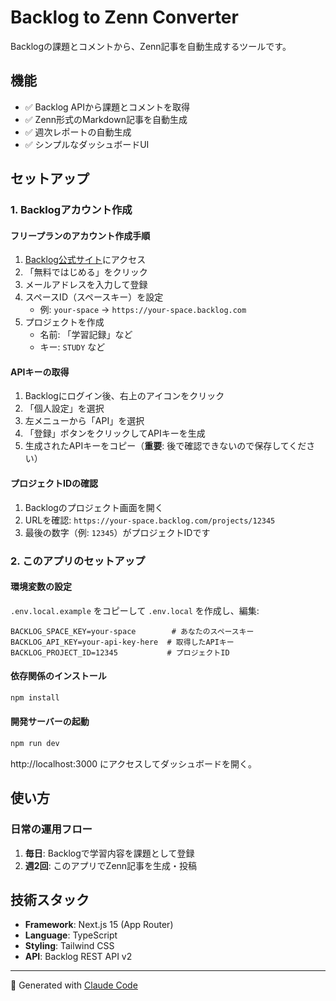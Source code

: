 # Backlog to Zenn Converter

Backlogの課題とコメントから、Zenn記事を自動生成するツールです。

## 機能

- ✅ Backlog APIから課題とコメントを取得
- ✅ Zenn形式のMarkdown記事を自動生成
- ✅ 週次レポートの自動生成
- ✅ シンプルなダッシュボードUI

## セットアップ

### 1. Backlogアカウント作成

#### フリープランのアカウント作成手順

1. [Backlog公式サイト](https://backlog.com/ja/)にアクセス
2. 「無料ではじめる」をクリック
3. メールアドレスを入力して登録
4. スペースID（スペースキー）を設定
   - 例: `your-space` → `https://your-space.backlog.com`
5. プロジェクトを作成
   - 名前: 「学習記録」など
   - キー: `STUDY` など

#### APIキーの取得

1. Backlogにログイン後、右上のアイコンをクリック
2. 「個人設定」を選択
3. 左メニューから「API」を選択
4. 「登録」ボタンをクリックしてAPIキーを生成
5. 生成されたAPIキーをコピー（**重要**: 後で確認できないので保存してください）

#### プロジェクトIDの確認

1. Backlogのプロジェクト画面を開く
2. URLを確認: `https://your-space.backlog.com/projects/12345`
3. 最後の数字（例: `12345`）がプロジェクトIDです

### 2. このアプリのセットアップ

#### 環境変数の設定

`.env.local.example` をコピーして `.env.local` を作成し、編集:

```env
BACKLOG_SPACE_KEY=your-space        # あなたのスペースキー
BACKLOG_API_KEY=your-api-key-here  # 取得したAPIキー
BACKLOG_PROJECT_ID=12345           # プロジェクトID
```

#### 依存関係のインストール

```bash
npm install
```

#### 開発サーバーの起動

```bash
npm run dev
```

http://localhost:3000 にアクセスしてダッシュボードを開く。

## 使い方

### 日常の運用フロー

1. **毎日**: Backlogで学習内容を課題として登録
2. **週2回**: このアプリでZenn記事を生成・投稿

## 技術スタック

- **Framework**: Next.js 15 (App Router)
- **Language**: TypeScript
- **Styling**: Tailwind CSS
- **API**: Backlog REST API v2

---

🤖 Generated with [Claude Code](https://claude.com/claude-code)
